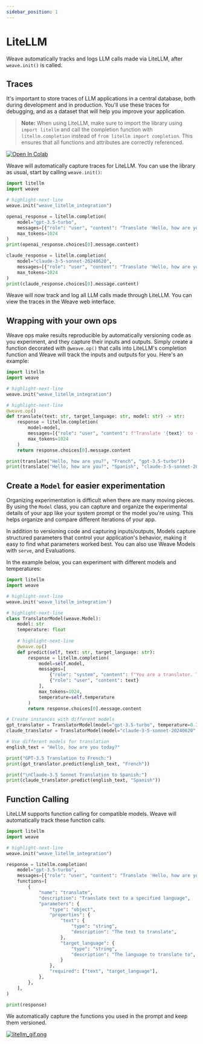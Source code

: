 ```yaml
---
sidebar_position: 1
---
```


# LiteLLM

Weave automatically tracks and logs LLM calls made via LiteLLM, after `weave.init()` is called.

## Traces

It's important to store traces of LLM applications in a central database, both during development and in production. You'll use these traces for debugging, and as a dataset that will help you improve your application.

> **Note:** When using LiteLLM, make sure to import the library using `import litellm` and call the completion function with `litellm.completion` instead of `from litellm import completion`. This ensures that all functions and attributes are correctly referenced.

[![Open In Colab](https://colab.research.google.com/assets/colab-badge.svg)](https://colab.research.google.com/github/wandb/weave/blob/master/examples/cookbooks/weave_litellm_integration_docs.ipynb)

Weave will automatically capture traces for LiteLLM. You can use the library as usual, start by calling `weave.init()`:

```python
import litellm
import weave

# highlight-next-line
weave.init("weave_litellm_integration")

openai_response = litellm.completion(
    model="gpt-3.5-turbo", 
    messages=[{"role": "user", "content": "Translate 'Hello, how are you?' to French"}],
    max_tokens=1024
)
print(openai_response.choices[0].message.content)

claude_response = litellm.completion(
    model="claude-3-5-sonnet-20240620", 
    messages=[{"role": "user", "content": "Translate 'Hello, how are you?' to French"}],
    max_tokens=1024
)
print(claude_response.choices[0].message.content)
```

Weave will now track and log all LLM calls made through LiteLLM. You can view the traces in the Weave web interface.

## Wrapping with your own ops

Weave ops make results reproducible by automatically versioning code as you experiment, and they capture their inputs and outputs. Simply create a function decorated with `@weave.op()` that calls into LiteLLM's completion function and Weave will track the inputs and outputs for you. Here's an example:

```python
import litellm
import weave

# highlight-next-line
weave.init("weave_litellm_integration")

# highlight-next-line
@weave.op()
def translate(text: str, target_language: str, model: str) -> str:
    response = litellm.completion(
        model=model,
        messages=[{"role": "user", "content": f"Translate '{text}' to {target_language}"}],
        max_tokens=1024
    )
    return response.choices[0].message.content

print(translate("Hello, how are you?", "French", "gpt-3.5-turbo"))
print(translate("Hello, how are you?", "Spanish", "claude-3-5-sonnet-20240620"))
```

## Create a `Model` for easier experimentation

Organizing experimentation is difficult when there are many moving pieces. By using the `Model` class, you can capture and organize the experimental details of your app like your system prompt or the model you're using. This helps organize and compare different iterations of your app.

In addition to versioning code and capturing inputs/outputs, Models capture structured parameters that control your application's behavior, making it easy to find what parameters worked best. You can also use Weave Models with `serve`, and Evaluations.

In the example below, you can experiment with different models and temperatures:

```python
import litellm
import weave

# highlight-next-line
weave.init('weave_litellm_integration')

# highlight-next-line
class TranslatorModel(weave.Model):
    model: str
    temperature: float
  
    # highlight-next-line
    @weave.op()
    def predict(self, text: str, target_language: str):
        response = litellm.completion(
            model=self.model,
            messages=[
                {"role": "system", "content": f"You are a translator. Translate the given text to {target_language}."},
                {"role": "user", "content": text}
            ],
            max_tokens=1024,
            temperature=self.temperature
        )
        return response.choices[0].message.content

# Create instances with different models
gpt_translator = TranslatorModel(model="gpt-3.5-turbo", temperature=0.3)
claude_translator = TranslatorModel(model="claude-3-5-sonnet-20240620", temperature=0.1)

# Use different models for translation
english_text = "Hello, how are you today?"

print("GPT-3.5 Translation to French:")
print(gpt_translator.predict(english_text, "French"))

print("\nClaude-3.5 Sonnet Translation to Spanish:")
print(claude_translator.predict(english_text, "Spanish"))
```

## Function Calling

LiteLLM supports function calling for compatible models. Weave will automatically track these function calls.

```python
import litellm
import weave

# highlight-next-line
weave.init("weave_litellm_integration")

response = litellm.completion(
    model="gpt-3.5-turbo",
    messages=[{"role": "user", "content": "Translate 'Hello, how are you?' to French"}],
    functions=[
        {
            "name": "translate",
            "description": "Translate text to a specified language",
            "parameters": {
                "type": "object",
                "properties": {
                    "text": {
                        "type": "string",
                        "description": "The text to translate",
                    },
                    "target_language": {
                        "type": "string",
                        "description": "The language to translate to",
                    }
                },
                "required": ["text", "target_language"],
            },
        },
    ],
)

print(response)
```

We automatically capture the functions you used in the prompt and keep them versioned.

[![litellm_gif.png](imgs/litellm_gif.gif)](https://wandb.ai/a-sh0ts/weave_litellm_integration/weave/calls)

